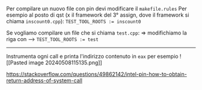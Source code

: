Per compilare un nuovo file con pin devi modificare il `makefile.rules`
Per esempio 
al posto di qst (x il framework del 3° assign, dove il framework si chiama `inscount0.cpp`):
`TEST_TOOL_ROOTS := inscount0`

Se vogliamo compilare un file che si chiama `test.cpp`:
=> modifichiamo la riga con -->  `TEST_TOOL_ROOTS := test`

----
Instrumenta ogni call e printa l'indirizzo contenuto  in `eax` per esempio
![[Pasted image 20240508115135.png]]


https://stackoverflow.com/questions/49862142/intel-pin-how-to-obtain-return-address-of-system-call

